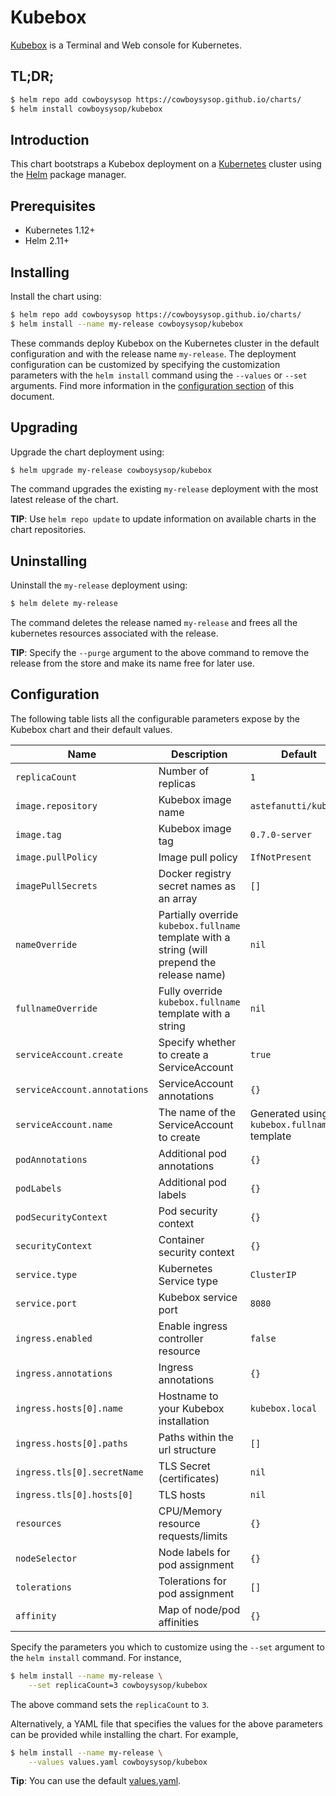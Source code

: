 # Kubebox

[Kubebox](https://github.com/astefanutti/kubebox) is a Terminal and Web console for Kubernetes.

## TL;DR;

```bash
$ helm repo add cowboysysop https://cowboysysop.github.io/charts/
$ helm install cowboysysop/kubebox
```

## Introduction

This chart bootstraps a Kubebox deployment on a [Kubernetes](http://kubernetes.io) cluster using the [Helm](https://helm.sh) package manager.

## Prerequisites

- Kubernetes 1.12+
- Helm 2.11+

## Installing

Install the chart using:

```bash
$ helm repo add cowboysysop https://cowboysysop.github.io/charts/
$ helm install --name my-release cowboysysop/kubebox
```

These commands deploy Kubebox on the Kubernetes cluster in the default configuration and with the release name `my-release`. The deployment configuration can be customized by specifying the customization parameters with the `helm install` command using the `--values` or `--set` arguments. Find more information in the [configuration section](#configuration) of this document.

## Upgrading

Upgrade the chart deployment using:

```bash
$ helm upgrade my-release cowboysysop/kubebox
```

The command upgrades the existing `my-release` deployment with the most latest release of the chart.

**TIP**: Use `helm repo update` to update information on available charts in the chart repositories.

## Uninstalling

Uninstall the `my-release` deployment using:

```bash
$ helm delete my-release
```

The command deletes the release named `my-release` and frees all the kubernetes resources associated with the release.

**TIP**: Specify the `--purge` argument to the above command to remove the release from the store and make its name free for later use.

## Configuration

The following table lists all the configurable parameters expose by the Kubebox chart and their default values.

| Name                         | Description                                                                                  | Default                                         |
|------------------------------|----------------------------------------------------------------------------------------------|-------------------------------------------------|
| `replicaCount`               | Number of replicas                                                                           | `1`                                             |
| `image.repository`           | Kubebox image name                                                                           | `astefanutti/kubebox`                           |
| `image.tag`                  | Kubebox image tag                                                                            | `0.7.0-server`                                  |
| `image.pullPolicy`           | Image pull policy                                                                            | `IfNotPresent`                                  |
| `imagePullSecrets`           | Docker registry secret names as an array                                                     | `[]`                                            |
| `nameOverride`               | Partially override `kubebox.fullname` template with a string (will prepend the release name) | `nil`                                           |
| `fullnameOverride`           | Fully override `kubebox.fullname` template with a string                                     | `nil`                                           |
| `serviceAccount.create`      | Specify whether to create a ServiceAccount                                                   | `true`                                          |
| `serviceAccount.annotations` | ServiceAccount annotations                                                                   | `{}`                                            |
| `serviceAccount.name`        | The name of the ServiceAccount to create                                                     | Generated using the `kubebox.fullname` template |
| `podAnnotations`             | Additional pod annotations                                                                   | `{}`                                            |
| `podLabels`                  | Additional pod labels                                                                        | `{}`                                            |
| `podSecurityContext`         | Pod security context                                                                         | `{}`                                            |
| `securityContext`            | Container security context                                                                   | `{}`                                            |
| `service.type`               | Kubernetes Service type                                                                      | `ClusterIP`                                     |
| `service.port`               | Kubebox service port                                                                         | `8080`                                          |
| `ingress.enabled`            | Enable ingress controller resource                                                           | `false`                                         |
| `ingress.annotations`        | Ingress annotations                                                                          | `{}`                                            |
| `ingress.hosts[0].name`      | Hostname to your Kubebox installation                                                        | `kubebox.local`                                 |
| `ingress.hosts[0].paths`     | Paths within the url structure                                                               | `[]`                                            |
| `ingress.tls[0].secretName`  | TLS Secret (certificates)                                                                    | `nil`                                           |
| `ingress.tls[0].hosts[0]`    | TLS hosts                                                                                    | `nil`                                           |
| `resources`                  | CPU/Memory resource requests/limits                                                          | `{}`                                            |
| `nodeSelector`               | Node labels for pod assignment                                                               | `{}`                                            |
| `tolerations`                | Tolerations for pod assignment                                                               | `[]`                                            |
| `affinity`                   | Map of node/pod affinities                                                                   | `{}`                                            |

Specify the parameters you which to customize using the `--set` argument to the `helm install` command. For instance,

```bash
$ helm install --name my-release \
    --set replicaCount=3 cowboysysop/kubebox
```

The above command sets the `replicaCount` to `3`.

Alternatively, a YAML file that specifies the values for the above parameters can be provided while installing the chart. For example,

```bash
$ helm install --name my-release \
    --values values.yaml cowboysysop/kubebox
```

**Tip**: You can use the default [values.yaml](values.yaml).
